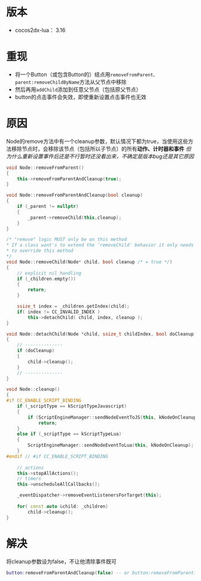 # 版本
- cocos2dx-lua： 3.16
# 重现
- 将一个Button（或包含Button的）结点用`removeFromParent、parent:removeChildByName`方法从父节点中移除
- 然后再用`addChild`添加到任意父节点（包括原父节点）
- button的点击事件会失效，即使重新设置点击事件也无效
# 原因
Node的remove方法中有一个cleanup参数，默认情况下都为true，当使用这些方法移除节点时，会移除该节点（包括所以子节点）的所有**动作、计时器和事件**
*但为什么重新设置事件后还是不行暂时还没看出来，不确定是版本bug还是其它原因*
```c++
void Node::removeFromParent()
{
    this->removeFromParentAndCleanup(true);
}

void Node::removeFromParentAndCleanup(bool cleanup)
{
    if (_parent != nullptr)
    {
        _parent->removeChild(this,cleanup);
    } 
}

/* "remove" logic MUST only be on this method
* If a class want's to extend the 'removeChild' behavior it only needs
* to override this method
*/
void Node::removeChild(Node* child, bool cleanup /* = true */)
{
    // explicit nil handling
    if (_children.empty())
    {
        return;
    }

    ssize_t index = _children.getIndex(child);
    if( index != CC_INVALID_INDEX )
        this->detachChild( child, index, cleanup );
}

void Node::detachChild(Node *child, ssize_t childIndex, bool doCleanup)
{
	// ··············
    if (doCleanup)
    {
        child->cleanup();
    }
    // ··············
}

void Node::cleanup()
{
#if CC_ENABLE_SCRIPT_BINDING
    if (_scriptType == kScriptTypeJavascript)
    {
        if (ScriptEngineManager::sendNodeEventToJS(this, kNodeOnCleanup))
            return;
    }
    else if (_scriptType == kScriptTypeLua)
    {
        ScriptEngineManager::sendNodeEventToLua(this, kNodeOnCleanup);
    }
#endif // #if CC_ENABLE_SCRIPT_BINDING
    
    // actions
    this->stopAllActions();
    // timers
    this->unscheduleAllCallbacks();

    _eventDispatcher->removeEventListenersForTarget(this);
    
    for( const auto &child: _children)
        child->cleanup();
}
```
# 解决
将cleanup参数设为false，不让他清除事件既可
```lua
button:removeFromParentAndCleanup(false) -- or button:removeFromParent(false)
```